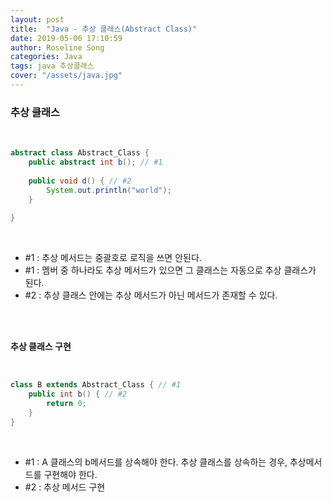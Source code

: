 ```yaml
---
layout: post
title:  "Java - 추상 클래스(Abstract Class)"
date: 2019-05-06 17:10:59
author: Roseline Song
categories: Java
tags: java 추상클래스
cover: "/assets/java.jpg"
---
```


### 추상 클래스

<br>

```java
abstract class Abstract_Class {
	public abstract int b(); // #1
	
	public void d() { // #2
		System.out.println("world");
	}
	
}
```

<br>

- #1 : 추상 메서드는 중괄호로 로직을 쓰면 안된다.
- #1 : 멤버 중 하나라도 추상 메서드가 있으면 그 클래스는 자동으로 추상 클래스가 된다.
- #2 : 추상 클래스 안에는 추상 메서드가 아닌 메서드가 존재할 수 있다. 

<br>
<br>

**추상 클래스 구현**

<br>

```java
class B extends Abstract_Class { // #1
	public int b() { // #2
		return 0;
	}
}
```

<br>

- #1 : A 클래스의 b메서드를 상속해야 한다. 추상 클래스를 상속하는 경우, 추상메서드를 구현해야 한다.	
- #2 : 추상 메서드 구현 

<br>
<br>

